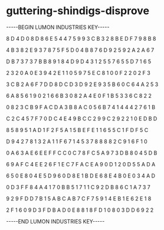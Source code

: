 # guttering-shindigs-disprove

-----BEGIN LUMON INDUSTRIES KEY-----

8 D 4 D 0 8 D 8 6 E 5 4 4 7 5 9 9 3 C B 3 2 8 B E D F 7 9 8 B 8

4 B 3 8 2 E 9 3 7 8 7 5 F 5 D 0 4 B 8 7 6 D 9 2 5 9 2 A 2 A 6 7

D B 7 3 7 3 7 B B 8 9 1 8 4 D 9 D 4 3 1 2 5 5 7 6 5 5 D 7 1 6 5

2 3 2 0 A 0 E 3 9 4 2 E 1 1 0 5 9 7 5 E C 8 1 0 0 F 2 2 0 2 F 3

3 C B 2 A 6 F 7 D D 8 D C D 3 D 9 2 E 9 3 5 B 6 0 C 6 4 A 2 5 3

6 A 8 5 6 1 9 0 2 1 6 6 B 3 0 8 2 A 4 E 0 F 1 B 5 3 3 6 C 8 2 2

0 8 2 3 C B 9 F A C D A 3 B 8 A C 0 5 6 B 7 4 1 4 4 4 2 7 6 1 B

C 2 C 4 5 7 F 7 0 D C 4 E 4 9 B C C 2 9 9 C 2 9 2 2 1 0 E D B D

8 5 8 9 5 1 A D 1 F 2 F 5 A 1 5 B E F E 1 1 6 5 5 C 1 F D F 5 C

D 9 4 2 7 8 1 3 2 A 1 1 F 6 7 1 4 5 3 7 8 8 8 8 2 C 9 1 6 F 1 0

0 A 6 3 A E 6 E E F F C C 0 C 7 8 F C 5 A 9 7 3 D B 8 0 4 5 D B

6 9 A F C 4 E E 2 6 F 1 E C 7 F A C E A 9 0 D 1 2 0 D 5 5 A D A

6 5 0 E 8 0 4 E 5 D 9 6 0 D 8 E 1 B D E 6 8 E 4 B 0 E 0 3 4 A D

0 D 3 F F 8 4 A 4 1 7 0 B B 5 1 7 1 1 C 9 2 D B 8 6 C 1 A 7 3 7

9 2 9 F D D 7 B 1 5 A B C A B 7 C F 7 5 9 1 4 E B 1 E 6 2 E 1 8

2 F 1 6 0 9 D 3 F D B A D 0 E 8 8 1 8 F D 1 0 8 0 3 D D 6 9 2 2

-----END LUMON INDUSTRIES KEY-----
